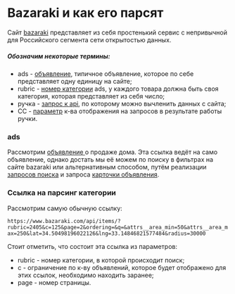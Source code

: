 # Bazaraki и как его парсят

Сайт [bazaraki](https://www.bazaraki.com/) представляет из себя простенький сервис с непривычной для Российского сегмента сети открытостью данных.

##### Обозначим некоторые термины:

* ads - [объявление](https://www.bazaraki.com/adv/4665935_office-of-190-sqm-with-seaview/), типичное объявление, которое по себе представляет одну единицу на сайте;
* rubric - [номер категории](image/MANAGER/PagesID.png) ads, у каждого товара должна быть своя категория, которая представляет из себя число;
* ручка - [запрос к api](https://www.bazaraki.com/api/items/?c=209&page=3&ordering=&q=&lat=34.51120606379305&lng=33.16486102832196&radius=30000), по которому можно вычленить данных с сайта;
* CC - [параметр](image/MANAGER/CC.png) к-ва отображения на запросов в результате работы ручки.

### ads

Рассмотрим [объявление ](https://www.bazaraki.com/adv/4707171_office-near-new-port/)о продаже дома. Эта ссылка ведёт на само объявление, однако достать мы её можем по поиску в фильтрах на сайте bazaraki или альтернативным способом, путём реализации [запросов поиска](https://www.bazaraki.com/api/items/?rubric=2405&c=125&page=2&ordering=&q=&attrs__area_min=50&attrs__area_max=250&lat=34.50498196022126&lng=33.14846821577484&radius=30000) и запроса [карточки объявления](https://www.bazaraki.com/api/items/4707171/).

### Ссылка на парсинг категории

Рассмотрим самую обычную ссылку:

`https://www.bazaraki.com/api/items/?rubric=2405&c=125&page=2&ordering=&q=&attrs__area_min=50&attrs__area_max=250&lat=34.50498196022126&lng=33.14846821577484&radius=30000`

Стоит отметить, что состоит эта ссылка из параметров:

* rubric - номер категории, в которой происходит поиск;
* c - ограничение по к-ву объявлений, которое будет отображено для этих ссылок, необходимо находить заранее;
* page - номер страницы.
